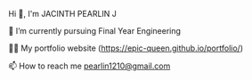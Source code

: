 Hi 👋, I'm JACINTH PEARLIN J

🔭 I’m currently pursuing Final Year Engineering

👨‍💻 My portfolio website (https://epic-queen.github.io/portfolio/)

📫 How to reach me pearlin1210@gmail.com

